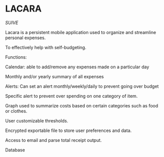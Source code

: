 # LACARA

*SUIVE*

Lacara is a persistent mobile application used to organize and streamline personal expenses.

To effectively help with self-budgeting.

Functions:

Calendar: able to add/remove any expenses made on a particular day

Monthly and/or yearly summary of all expenses

Alerts: Can set an alert monthly/weekly/daily to prevent going over budget

Specific alert to prevent over spending on one category of item.

Graph used to summarize costs based on certain categories such as food or clothes.

User customizable thresholds.

Encrypted exportable file to store user preferences and data.

Access to email and parse total receipt output.

Database
